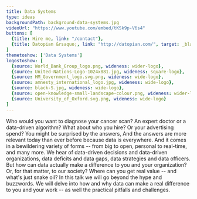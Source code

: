 ```yaml
---
title: Data Systems
type: ideas
backgroundPath: background-data-systems.jpg
videoUrl: "https://www.youtube.com/embed/tKSk9p-V6s4"
buttons: [
  {title: Hire me, link: "/contact"},
  {title: Datopian &rsaquo;, link: "http://datopian.com/", target: _blank}
]
themetoshow: ['Data Systems']
logostoshow: [
  {source: World_Bank_Group_logo.png, wideness: wider-logo},
  {source: United-Nations-Logo-1024x881.jpg, wideness: square-logo},
  {source: HM_Government_logo.svg.png, wideness: wide-logo},
  {source: amnesty_international_logo.jpg, wideness: wide-logo},
  {source: black-S.jpg, wideness: wide-logo},
  {source: open-knowledge-small-landscape-colour.png, wideness: wider-logo},
  {source: University_of_Oxford.svg.png, wideness: wide-logo}
]
---
```


Who would you want to diagnose your cancer scan? An expert doctor or a data-driven algorithm? What about who you hire? Or your advertising spend? You might be surprised by the answers, And the answers are more relevant today than ever before because data is everywhere. And it comes in a bewildering variety of forms -- from big to open, personal to real-time, and many more. We hear of data-driven decisions and data-driven organizations, data deficits and data gaps, data strategies and data officers. But how can data actually make a difference to you and your organization? Or, for that matter, to our society? Where can you get real value -- and what's just snake oil? In this talk we will go beyond the hype and buzzwords. We will delve into how and why data can make a real difference to you and your work -- as well the practical pitfalls and challenges.
